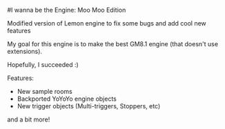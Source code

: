 #I wanna be the Engine: Moo Moo Edition


Modified version of Lemon engine to fix some bugs and add cool new features

My goal for this engine is to make the best GM8.1 engine (that doesn't use extensions).

Hopefully, I succeeded :)


Features:
- New sample rooms
- Backported YoYoYo engine objects
- New trigger objects (Multi-triggers, Stoppers, etc)

and a bit more!
